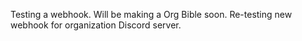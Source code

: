 Testing a webhook. Will be making a Org Bible soon.
Re-testing new webhook for organization Discord server. 
